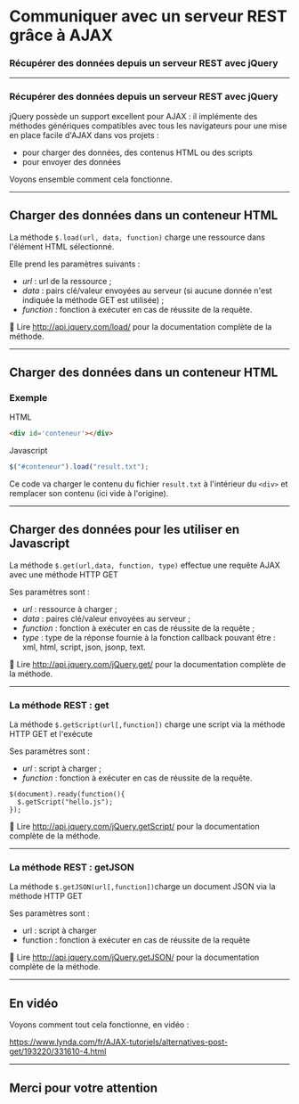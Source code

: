 <!-- footer: Copyright 2017 © Glenn ROLLAND – Reproduction interdite -->
<!-- page_number : true -->

<link rel="stylesheet" href="../../assets/style.css" />

# Communiquer avec un serveur REST grâce à AJAX

### Récupérer des données depuis un serveur REST avec jQuery

<!-- 08/03 Vidéo (screencast) -->

----

### Récupérer des données depuis un serveur REST avec jQuery

jQuery possède un support excellent pour AJAX : il implémente des méthodes génériques compatibles avec tous les navigateurs pour une mise en place facile d'AJAX dans vos projets :

- pour charger des données, des contenus HTML ou des scripts
- pour envoyer des données

Voyons ensemble comment cela fonctionne.

----

## Charger des données dans un conteneur HTML

La méthode `$.load(url, data, function)` charge une ressource dans l'élément HTML sélectionné.

Elle prend les paramètres suivants :

* _url_ : url de la ressource ;
* _data_ : pairs clé/valeur envoyées au serveur (si aucune donnée n'est indiquée la méthode GET est utilisée) ;
* _function_ : fonction à exécuter en cas de réussite de la requête.

:blue_book: Lire http://api.jquery.com/load/ pour la documentation complète de la méthode.


----

## Charger des données dans un conteneur HTML 

### Exemple

<gx-label>HTML</gx-label>

```html
<div id='conteneur'></div>
```

<gx-label>Javascript</gx-label>

```javascript
$("#conteneur").load("result.txt");
```

Ce code va charger le contenu du fichier `result.txt` à l'intérieur du `<div>` et remplacer son contenu (ici vide à l'origine).

----

## Charger des données pour les utiliser en Javascript

La méthode `$.get(url,data, function, type)` effectue une requête AJAX avec une méthode HTTP GET

Ses paramètres sont : 

* _url_ : ressource à charger ; 
* _data_ : paires clé/valeur envoyées au serveur ;
* _function_ : fonction à exécuter en cas de réussite de la requête ;
* _type_ : type de la réponse fournie à la fonction callback pouvant être : xml, html, script, json, jsonp, text.

:blue_book: Lire http://api.jquery.com/jQuery.get/ pour la documentation complète de la méthode.

----

### La méthode REST : get

La méthode  `$.getScript(url[,function])` charge une script via la méthode HTTP GET et l'exécute 

Ses paramètres sont :

* _url_ : script à charger ;
* _function_ : fonction à exécuter en cas de réussite de la requête.

```
$(document).ready(function(){
  $.getScript("hello.js");
});
```

:blue_book: Lire http://api.jquery.com/jQuery.getScript/ pour la documentation complète de la méthode.

----

### La méthode REST : getJSON

La méthode  `$.getJSON(url[,function])`charge un document JSON via la méthode HTTP GET

Ses paramètres sont :

* url : script à charger
* function : fonction à exécuter en cas de réussite de la requête

:blue_book: Lire http://api.jquery.com/jQuery.getJSON/ pour la documentation complète de la méthode.

----

## En vidéo

Voyons comment tout cela fonctionne, en vidéo :

<https://www.lynda.com/fr/AJAX-tutoriels/alternatives-post-get/193220/331610-4.html>

----

## Merci pour votre attention
